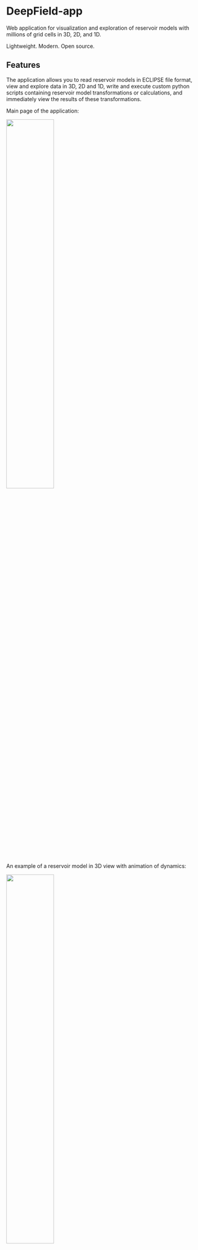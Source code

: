 # DeepField-app

Web application for visualization and exploration of reservoir models with millions of grid cells in 3D, 2D, and 1D.

Lightweight. Modern. Open source.

## Features

The application allows you to read reservoir models in ECLIPSE file format,
view and explore data in 3D, 2D and 1D, write and execute custom python scripts 
containing reservoir model transformations or calculations, 
and immediately view the results of these transformations.

Main page of the application:

<img src="static/scene0.PNG" width="50%"/>

An example of a reservoir model in 3D view with animation of dynamics:

<img src="static/soil_deepfield.gif" width="50%"/>

Indication of well status (producing, injecting, inactive) and filtering of grid cells based on the selected threshold:

<img src="static/scene1.PNG" width="50%"/>

Cell picking for properties analysis:

<img src="static/cell_picking.gif" width="50%"/>

Selection of cells along well trajectories:

<img src="static/scene_wells.PNG" width="50%"/>

2D slice view of the reservoir model and colormap options:

<img src="static/scene2.PNG" width="50%"/>

Construction of a multiline 1D plot to compare dynamic properties of grid cells and wells and export data to csv file:

<img src="static/scene3.PNG" width="50%"/>

Plots obtained from interpolation of PVT or relative permeability tables:

<img src="static/scene4.PNG" width="50%"/>

Description of the reservoir model:

<img src="static/scene5.PNG" width="50%"/>

Script writing

<img src="static/scene6.PNG" width="50%"/>

...and the results of its execution:

<img src="static/scene7.PNG" width="50%"/>

## Performance

Loading time and memory usage for benchmark models in the [benchmarks](https://github.com/deepfield-team/DeepField-app/benchmarks) directory measured on a PC with Intel Core Ultra 7, 3.9GHz, 64Gb CPU:

| Number of cells | Loading time | Memory usage |
|-------|---------|---------|
| 1M | 23s | 0.5Gb |
| 10M | 3m 49s | 2.6Gb |
| 50M | 19m 26s | 10.3Gb |

## Installation as a package

We recommend creating a new virtual environment with python 3.11 to install the project dependencies:

	conda create -n app python=3.11

Activate the new environment:

	conda activate app

To install the project dependencies, run in the terminal:

    pip install "git+https://github.com/deepfield-team/DeepField-app.git"

After installation, run in the terminal:

	deepfield-app

This should open a new tab in your default browser to http://localhost:8080/ with the application's home page.

You can add a few optional parameters to the application start command:
* --server - use to prevent a new tab from opening in the browser
* --app - use to launch the application in a separate window rather than in the browser
* --port 1234 - to change the default port 8080 to, e.g., 1234

When the application is running, you can click on the help icon in
the upper right corner to read a brief description of the page. 
Hover over buttons and icons to see a tooltip with textual information
about them.

## Installation from source code

Another option to run the application is to clone the entire repository:

	git clone https://github.com/deepfield-team/DeepField-app.git

Addionally, you will need to clone the repository `DeepField` into the same directory as the `DeepField-app`:

	git clone https://github.com/deepfield-team/DeepField.git

Install dependencties in both repositories using

	pip install -r requirements.txt

Then navigate to the directory DeepField-app and run in the terminal

	python -m deepfield_app.app

to start the application.

## Rendering options

By default, rendering is performed locally in the user's browser using vtk webassembly functionality.
To enable vtk remote rendering, use the `-vr` or `--vtk_remote` option when starting the application. 
Note that the functionality of the application is slightly different between local and remote rendering.

## Open-source reservoir models

An example reservoir model with dynamics simulation can be found in the `open_data` directory in the `DeepField` repository [https://github.com/deepfield-team/DeepField](https://github.com/deepfield-team/DeepField),
as well as links to a number of other open source models.

## Script writing

The application allows you to write and execute python scripts for
reservoir model transformations and calculations. The script should 
be based on the `DeepField` framework 
[https://github.com/deepfield-team/DeepField](https://github.com/deepfield-team/DeepField).
Read the [documentation](https://deepfield-team.github.io/DeepField/)
and see
[examples](https://github.com/deepfield-team/DeepField/blob/main/tutorials) 
in the `DeepField` repository to prepare a script.

## Next releases

The project is developing. We are preparing new releases with new features.
Your suggestions and issues reports will help to make the application even better.

## What's inside

We use
* [trame](https://github.com/Kitware/trame) to build the web application
* [DeepField](https://github.com/deepfield-team/DeepField) to read and process reservoir models

## Citing

We hope that this project will help you in your research and you will decide to cite it as
```
DeepField web application (2024). GitHub repository, https://github.com/deepfield-team/DeepField-app.
```

